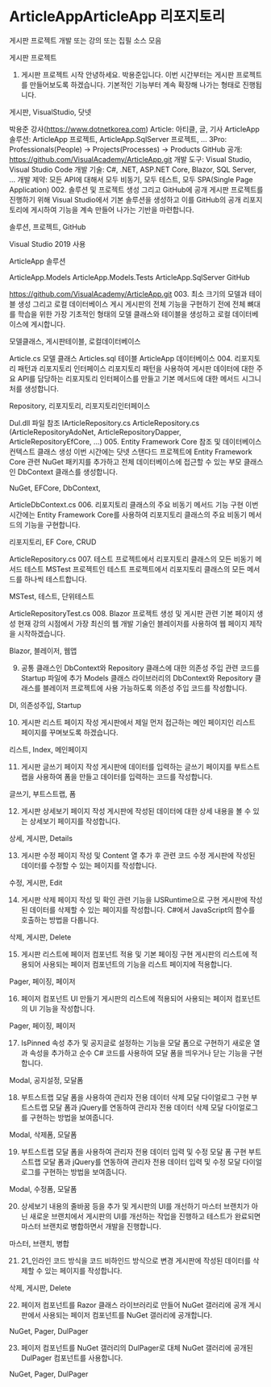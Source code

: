 # ArticleAppArticleApp 리포지토리
게시판 프로젝트 개발 또는 강의 또는 집필 소스 모음

게시판 프로젝트
001. 게시판 프로젝트 시작
안녕하세요. 박용준입니다. 이번 시간부터는 게시판 프로젝트를 만들어보도록 하겠습니다. 기본적인 기능부터 계속 확장해 나가는 형태로 진행됩니다.

게시판, VisualStudio, 닷넷

박용준 강사(https://www.dotnetkorea.com)
Article: 아티클, 글, 기사
ArticleApp 솔루션: ArticleApp 프로젝트, ArticleApp.SqlServer 프로젝트, ...
3Pro: Professionals(People) -> Projects(Processes) -> Products
GitHub 공개: https://github.com/VisualAcademy/ArticleApp.git
개발 도구: Visual Studio, Visual Studio Code
개발 기술: C#, .NET, ASP.NET Core, Blazor, SQL Server, ...
개발 제약: 모든 API에 대해서 모두 비동기, 모두 테스트, 모두 SPA(Single Page Application)
002. 솔루션 및 프로젝트 생성 그리고 GitHub에 공개
게시판 프로젝트를 진행하기 위해 Visual Studio에서 기본 솔루션을 생성하고 이를 GitHub의 공개 리포지토리에 게시하여 기능을 계속 만들어 나가는 기반을 마련합니다.

솔루션, 프로젝트, GitHub

Visual Studio 2019 사용

ArticleApp 솔루션

ArticleApp.Models
ArticleApp.Models.Tests
ArticleApp.SqlServer
GitHub

https://github.com/VisualAcademy/ArticleApp.git
003. 최소 크기의 모델과 테이블 생성 그리고 로컬 데이터베이스 게시
게시판의 전체 기능을 구현하기 전에 전체 뼈대를 학습을 위한 가장 기초적인 형태의 모델 클래스와 테이블을 생성하고 로컬 데이터베이스에 게시합니다.

모델클래스, 게시판테이블, 로컬데이터베이스

Article.cs 모델 클래스
Articles.sql 테이블
ArticleApp 데이터베이스
004. 리포지토리 패턴과 리포지토리 인터페이스
리포지토리 패턴을 사용하여 게시판 데이터에 대한 주요 API를 담당하는 리포지토리 인터페이스를 만들고 기본 메서드에 대한 메서드 시그니처를 생성합니다.

Repository, 리포지토리, 리포지토리인터페이스

Dul.dll 파일 참조
IArticleRepository.cs
ArticleRepository.cs (ArticleRepositoryAdoNet, ArticleRepositoryDapper, ArticleRepositoryEfCore, ...)
005. Entity Framework Core 참조 및 데이터베이스 컨텍스트 클래스 생성
이번 시간에는 닷넷 스탠다드 프로젝트에 Entity Framework Core 관련 NuGet 패키지를 추가하고 전체 데이터베이스에 접근할 수 있는 부모 클래스인 DbContext 클래스를 생성합니다.

NuGet, EFCore, DbContext,

ArticleDbContext.cs
006. 리포지토리 클래스의 주요 비동기 메서드 기능 구현
이번 시간에는 Entity Framework Core를 사용하여 리포지토리 클래스의 주요 비동기 메서드의 기능을 구현합니다.

리포지토리, EF Core, CRUD

ArticleRepository.cs
007. 테스트 프로젝트에서 리포지토리 클래스의 모든 비동기 메서드 테스트
MSTest 프로젝트인 테스트 프로젝트에서 리포지토리 클래스의 모든 메서드를 하나씩 테스트합니다.

MSTest, 테스트, 단위테스트

ArticleRepositoryTest.cs
008. Blazor 프로젝트 생성 및 게시판 관련 기본 페이지 생성
현재 강의 시점에서 가장 최신의 웹 개발 기술인 블레이저를 사용하여 웹 페이지 제작을 시작하겠습니다.

Blazor, 블레이저, 웹앱

009. 공통 클래스인 DbContext와 Repository 클래스에 대한 의존성 주입 관련 코드를 Startup 파일에 추가
Models 클래스 라이브러리의 DbContext와 Repository 클래스를 블레이저 프로젝트에 사용 가능하도록 의존성 주입 코드를 작성합니다.

DI, 의존성주입, Startup

010. 게시판 리스트 페이지 작성
게시판에서 제일 먼저 접근하는 메인 페이지인 리스트 페이지를 꾸며보도록 하겠습니다.

리스트, Index, 메인페이지

011. 게시판 글쓰기 페이지 작성
게시판에 데이터를 입력하는 글쓰기 페이지를 부트스트랩을 사용하여 폼을 만들고 데이터를 입력하는 코드를 작성합니다.

글쓰기, 부트스트랩, 폼

012. 게시판 상세보기 페이지 작성
게시판에 작성된 데이터에 대한 상세 내용을 볼 수 있는 상세보기 페이지를 작성합니다.

상세, 게시판, Details

013. 게시판 수정 페이지 작성 및 Content 열 추가 후 관련 코드 수정
게시판에 작성된 데이터를 수정할 수 있는 페이지를 작성합니다.

수정, 게시판, Edit

014. 게시판 삭제 페이지 작성 및 확인 관련 기능을 IJSRuntime으로 구현
게시판에 작성된 데이터를 삭제할 수 있는 페이지를 작성합니다. C#에서 JavaScript의 함수를 호출하는 방법을 다룹니다.

삭제, 게시판, Delete

015. 게시판 리스트에 페이저 컴포넌트 적용 및 기본 페이징 구현
게시판의 리스트에 적용되어 사용되는 페이저 컴포넌트의 기능을 리스트 페이지에 적용합니다.

Pager, 페이징, 페이저

016. 페이저 컴포넌트 UI 만들기
게시판의 리스트에 적용되어 사용되는 페이저 컴포넌트의 UI 기능을 작성합니다.

Pager, 페이징, 페이저

017. IsPinned 속성 추가 및 공지글로 설정하는 기능을 모달 폼으로 구현하기
새로운 열과 속성을 추가하고 순수 C# 코드를 사용하여 모달 폼을 띄우거나 닫는 기능을 구현합니다.

Modal, 공지설정, 모달폼

018. 부트스트랩 모달 폼을 사용하여 관리자 전용 데이터 삭제 모달 다이얼로그 구현
부트스트랩 모달 폼과 jQuery를 연동하여 관리자 전용 데이터 삭제 모달 다이얼로그를 구현하는 방법을 보여줍니다.

Modal, 삭제폼, 모달폼

019. 부트스트랩 모달 폼을 사용하여 관리자 전용 데이터 입력 및 수정 모달 폼 구현
부트스트랩 모달 폼과 jQuery를 연동하여 관리자 전용 데이터 입력 및 수정 모달 다이얼로그를 구현하는 방법을 보여줍니다.

Modal, 수정폼, 모달폼

020. 상세보기 내용의 줄바꿈 등을 추가 및 게시판의 UI를 개선하기
마스터 브랜치가 아닌 새로운 브랜치에서 게시판의 UI를 개선하는 작업을 진행하고 테스트가 완료되면 마스터 브랜치로 병합하면서 개발을 진행합니다.

마스터, 브랜치, 병합

021. 21_인라인 코드 방식을 코드 비하인드 방식으로 변경
게시판에 작성된 데이터를 삭제할 수 있는 페이지를 작성합니다.

삭제, 게시판, Delete

022. 페이저 컴포넌트를 Razor 클래스 라이브러리로 만들어 NuGet 갤러리에 공개
게시판에서 사용되는 페이저 컴포넌트를 NuGet 갤러리에 공개합니다.

NuGet, Pager, DulPager

023. 페이저 컴포넌트를 NuGet 갤러리의 DulPager로 대체
NuGet 갤러리에 공개된 DulPager 컴포넌트를 사용합니다.

NuGet, Pager, DulPager
